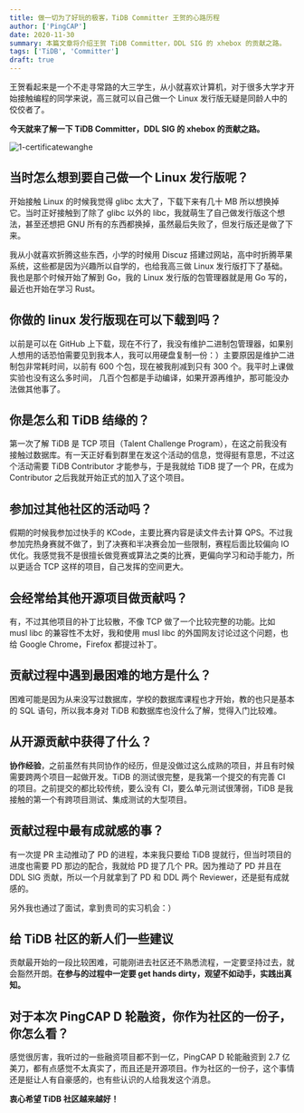 ```yaml
---
title: 做一切为了好玩的极客，TiDB Committer 王贺的心路历程
author: ['PingCAP']
date: 2020-11-30
summary: 本篇文章将介绍王贺 TiDB Committer，DDL SIG 的 xhebox 的贡献之路。
tags: ['TiDB', 'Committer']
draft: true
---
```



王贺看起来是一个不走寻常路的大三学生，从小就喜欢计算机，对于很多大学才开始接触编程的同学来说，高三就可以自己做一个 Linux 发行版无疑是同龄人中的佼佼者了。

**今天就来了解一下 TiDB Committer，DDL SIG 的 xhebox 的贡献之路。**

![1-certificatewanghe](media/a-story-about-tidb-committer-wanghe-who-doing-anything-for-fun/1-certificatewanghe.jpeg)

## 当时怎么想到要自己做一个 Linux 发行版呢？

开始接触 Linux 的时候我觉得 glibc 太大了，下载下来有几十 MB 所以想换掉它。当时正好接触到了除了 glibc 以外的 libc，我就萌生了自己做发行版这个想法，甚至还想把 GNU 所有的东西都换掉，虽然最后失败了，但发行版还是做了下来。

我从小就喜欢折腾这些东西，小学的时候用 Discuz 搭建过网站，高中时折腾苹果系统，这些都是因为兴趣所以自学的，也给我高三做 Linux 发行版打下了基础。我也是那个时候开始了解到 Go，我的 Linux 发行版的包管理器就是用 Go 写的，最近也开始在学习 Rust。

## 你做的 linux 发行版现在可以下载到吗？

以前是可以在 GitHub 上下载，现在不行了，我没有维护二进制包管理器，如果别人想用的话恐怕需要见到我本人，我可以用硬盘复制一份：）主要原因是维护二进制包非常耗时间，以前有 600 个包，现在被我削减到只有 300 个。我平时上课做实验也没有这么多时间， 几百个包都是手动编译，如果开源再维护，那可能没办法做其他事了。

## 你是怎么和 TiDB 结缘的？

第一次了解 TiDB 是 TCP 项目（Talent Challenge Program），在这之前我没有接触过数据库。有一天正好看到群里在发这个活动的信息，觉得挺有意思，不过这个活动需要 TiDB Contributor 才能参与，于是我就给 TiDB 提了一个 PR，在成为 Contributor 之后我就开始正式的加入了这个项目。

## 参加过其他社区的活动吗？

假期的时候我参加过快手的 KCode，主要比赛内容是读文件去计算 QPS。不过我参加完热身赛就不做了，到了决赛和半决赛会加一些限制，赛程后面比较偏向 IO 优化。我感觉我不是很擅长做竞赛或算法之类的比赛，更偏向学习和动手能力，所以更适合 TCP 这样的项目，自己发挥的空间更大。

## 会经常给其他开源项目做贡献吗？

有，不过其他项目的补丁比较散，不像 TCP 做了一个比较完整的功能。比如 musl libc 的兼容性不太好，我和使用 musl libc 的外国网友讨论过这个问题，也给 Google Chrome，Firefox 都提过补丁。

## 贡献过程中遇到最困难的地方是什么？

困难可能是因为从来没写过数据库，学校的数据库课程也才开始，教的也只是基本的 SQL 语句，所以我本身对 TiDB 和数据库也没什么了解，觉得入门比较难。

## 从开源贡献中获得了什么？

**协作经验**，之前虽然有共同协作的经历，但是没做过这么成熟的项目，并且有时候需要跨两个项目一起做开发。TiDB 的测试很完整，是我第一个提交的有完善 CI 的项目。之前提交的都比较传统，要么没有 CI，要么单元测试很薄弱，TiDB 是我接触的第一个有跨项目测试、集成测试的大型项目。

## 贡献过程中最有成就感的事？

有一次提 PR 主动推动了 PD 的进程，本来我只要给 TiDB 提就行，但当时项目的进度也需要 PD 那边的配合，我就给 PD 提了几个 PR。因为推动了 PD 并且在 DDL SIG 贡献，所以一个月就拿到了 PD 和 DDL 两个 Reviewer，还是挺有成就感的。

另外我也通过了面试，拿到贵司的实习机会：）

## 给 TiDB 社区的新人们一些建议

贡献最开始的一段比较困难，可能刚进去社区还不熟悉流程，一定要坚持过去，就会豁然开朗。**在参与的过程中一定要 get hands dirty，观望不如动手，实践出真知。**

## 对于本次 PingCAP D 轮融资，你作为社区的一份子，你怎么看？

感觉很厉害，我听过的一些融资项目都不到一亿，PingCAP D 轮能融资到 2.7 亿美刀，都有点感觉不太真实了，而且还是开源项目。作为社区的一份子，这个事情还是挺让人有自豪感的，也有些认识的人给我发这个消息。

**衷心希望 TiDB 社区越来越好！**
